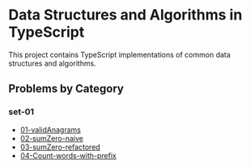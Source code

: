 # Data Structures and Algorithms in TypeScript

This project contains TypeScript implementations of common data structures and algorithms.

## Problems by Category

### set-01

- [01-validAnagrams](src/set-01/01-validAnagrams.ts)
- [02-sumZero-naive](src/set-01/02-sumZero-naive.ts)
- [03-sumZero-refactored](src/set-01/03-sumZero-refactored.ts)
- [04-Count-words-with-prefix](src/set-01/04-Count-words-with-prefix.ts)

